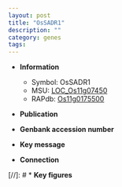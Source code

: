 ```yaml
---
layout: post
title: "OsSADR1"
description: ""
category: genes
tags: 
---
```


* **Information**  
    + Symbol: OsSADR1  
    + MSU: [LOC_Os11g07450](http://rice.uga.edu/cgi-bin/ORF_infopage.cgi?orf=LOC_Os11g07450)  
    + RAPdb: [Os11g0175500](http://rapdb.dna.affrc.go.jp/viewer/gbrowse_details/irgsp1?name=Os11g0175500)  

* **Publication**  

* **Genbank accession number**  

* **Key message**  

* **Connection**  

[//]: # * **Key figures**  


